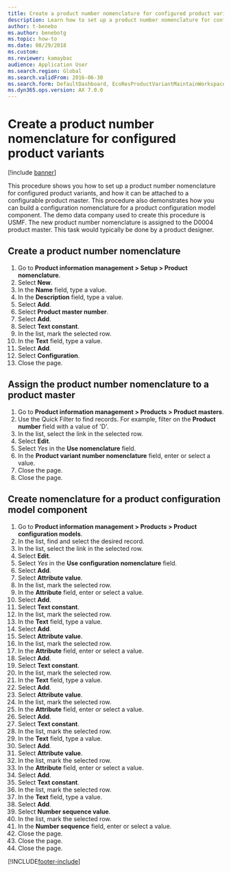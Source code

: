 ```yaml
--- 
title: Create a product number nomenclature for configured product variants
description: Learn how to set up a product number nomenclature for configured product variants, and how it can be attached to a configurable product master. 
author: t-benebo
ms.author: benebotg
ms.topic: how-to
ms.date: 08/29/2018
ms.custom:
ms.reviewer: kamaybac  
audience: Application User  
ms.search.region: Global
ms.search.validFrom: 2016-06-30
ms.search.form: DefaultDashboard, EcoResProductVariantMaintainWorkspace, EcoResNomenclature, EcoResProductListPage, EcoResProductDetails, PCProductConfigurationModelListPage, PCProductConfigurationModelDetails 
ms.dyn365.ops.version: AX 7.0.0 
---
```


# Create a product number nomenclature for configured product variants

[!include [banner](../../includes/banner.md)]

This procedure shows you how to set up a product number nomenclature for configured product variants, and how it can be attached to a configurable product master. This procedure also demonstrates how you can build a configuration nomenclature for a product configuration model component. The demo data company used to create this procedure is USMF. The new product number nomenclature is assigned to the D0004 product master. This task would typically be done by a product designer.

## Create a product number nomenclature

1. Go to **Product information management \> Setup \> Product nomenclature**.
1. Select **New**.
1. In the **Name** field, type a value.
1. In the **Description** field, type a value.
1. Select **Add**.
1. Select **Product master number**.
1. Select **Add**.
1. Select **Text constant**.
1. In the list, mark the selected row.
1. In the **Text** field, type a value.
1. Select **Add**.
1. Select **Configuration**.
1. Close the page.

## Assign the product number nomenclature to a product master

1. Go to **Product information management \> Products \> Product masters**.
1. Use the Quick Filter to find records. For example, filter on the **Product number** field with a value of 'D'.
1. In the list, select the link in the selected row.
1. Select **Edit**.
1. Select *Yes* in the **Use nomenclature** field.
1. In the **Product variant number nomenclature** field, enter or select a value.
1. Close the page.
1. Close the page.

## Create nomenclature for a product configuration model component

1. Go to **Product information management \> Products \> Product configuration models**.
1. In the list, find and select the desired record.
1. In the list, select the link in the selected row.
1. Select **Edit**.
1. Select *Yes* in the **Use configuration nomenclature** field.
1. Select **Add**.
1. Select **Attribute value**.
1. In the list, mark the selected row.
1. In the **Attribute** field, enter or select a value.
1. Select **Add**.
1. Select **Text constant**.
1. In the list, mark the selected row.
1. In the **Text** field, type a value.
1. Select **Add**.
1. Select **Attribute value**.
1. In the list, mark the selected row.
1. In the **Attribute** field, enter or select a value.
1. Select **Add**.
1. Select **Text constant**.
1. In the list, mark the selected row.
1. In the **Text** field, type a value.
1. Select **Add**.
1. Select **Attribute value**.
1. In the list, mark the selected row.
1. In the **Attribute** field, enter or select a value.
1. Select **Add**.
1. Select **Text constant**.
1. In the list, mark the selected row.
1. In the **Text** field, type a value.
1. Select **Add**.
1. Select **Attribute value**.
1. In the list, mark the selected row.
1. In the **Attribute** field, enter or select a value.
1. Select **Add**.
1. Select **Text constant**.
1. In the list, mark the selected row.
1. In the **Text** field, type a value.
1. Select **Add**.
1. Select **Number sequence value**.
1. In the list, mark the selected row.
1. In the **Number sequence** field, enter or select a value.
1. Close the page.
1. Close the page.
1. Close the page.

[!INCLUDE[footer-include](../../../includes/footer-banner.md)]